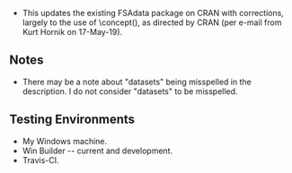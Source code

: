 * This updates the existing FSAdata package on CRAN with corrections, largely to the use of \concept(), as directed by CRAN (per e-mail from Kurt Hornik on 17-May-19).

## Notes
* There may be a note about "datasets" being misspelled in the description. I do not consider "datasets" to be misspelled.

## Testing Environments
* My Windows machine.
* Win Builder -- current and development.
* Travis-CI.